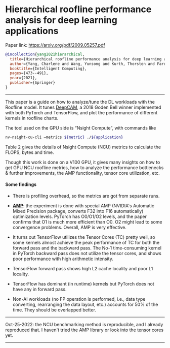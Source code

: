 # Hierarchical roofline performance analysis for deep learning applications 

Paper link: https://arxiv.org/pdf/2009.05257.pdf

```bibtex
@incollection{yang2021hierarchical,
  title={Hierarchical roofline performance analysis for deep learning applications},
  author={Yang, Charlene and Wang, Yunsong and Kurth, Thorsten and Farrell, Steven and Williams, Samuel},
  booktitle={Intelligent Computing},
  pages={473--491},
  year={2021},
  publisher={Springer}
}
```
---
This paper is a guide on how to analyze/tune the DL workloads with the Roofline model.
 It tunes [DeepCAM](https://github.com/azrael417/mlperf-deepcam), a 2018 Goden Bell winner
 implemented with both PyTorch and TensorFlow, and plot the performance of different kernels
 in roofline charts. 

The tool used on the GPU side is “Nsight Compute”, with commands like
```bash
nv-nsight-cu-cli –metrics ${metric} ./${application} 
```
Table 2 gives the details of Nsight Compute (NCU) metrics to calculate the FLOPS, bytes and time.

Though this work is done on a V100 GPU, it gives many insights on how to get GPU NCU
 roofline metrics, how to analyze the performance bottlenecks & further improvements, the AMP functionality,
 tensor core utilization, etc. 

#### Some findings
- There is profiling overhead, so the metrics are got from separate runs.
- [**AMP**](https://developer.nvidia.com/automatic-mixed-precision):
 the experiment is done with special AMP (NVIDIA's Automatic Mixed Precision package, 
 converts F32 into F16 automatically) optimization levels.
 PyTorch has O0/O1/O2 levels, and the paper confirms that O1 is much more efficient than O0.
 O2 might lead to some convergence problems. Overall, AMP is very effective. 

- It turns out TensorFlow utilizes the Tensor Cores (TC) pretty well, so some kernels almost
 achieve the peak performance of TC for both the forward pass and the backward pass.
 The No-1 time-consuming kernel in PyTorch backward pass does not utilize the tensor cores,
 and shows poor performance with high arithmetic intensity. 

- TensorFlow forward pass shows high L2 cache locality and poor L1 locality. 
- TensorFlow has dominant (in runtime) kernels but PyTorch does not have any in forward pass. 
- Non-AI workloads (no FP operation is performed, i.e., data type converting, rearranging the data layout, etc.)
 accounts for 50% of the time. They should be overlapped better. 

---
Oct-25-2022: the NCU benchmarking method is reproducible, and I already reproduced that.
I haven't tried the AMP library or look into the tensor cores yet.



---
